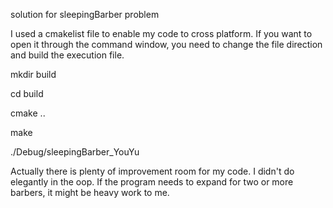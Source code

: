 solution for sleepingBarber problem 

I used a cmakelist file to enable my code to cross platform. If you want to open it through the command window, you need to change the file direction and build the execution file.

mkdir build

cd build

cmake ..

make

./Debug/sleepingBarber_YouYu

Actually there is plenty of improvement room for my code. I didn't do elegantly in the oop. If the program needs to expand for two or more barbers, it might be heavy work to me.
